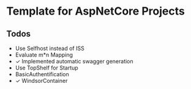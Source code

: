 # Template for AspNetCore Projects

## Todos

- Use Selfhost instead of ISS
- Evaluate m\*n Mapping
- ✓ Implemented automatic swagger generation
- Use TopShelf for Startup
- BasicAuthentification
- ✓ WindsorContainer
